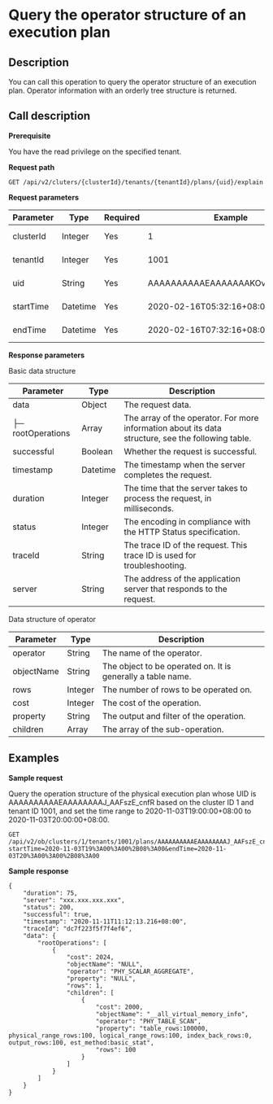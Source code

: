 Query the operator structure of an execution plan
======================================================================



**Description**
------------------------------------

You can call this operation to query the operator structure of an execution plan. Operator information with an orderly tree structure is returned.

**Call description**
-----------------------------------------

**Prerequisite**

You have the read privilege on the specified tenant.

**Request path**

`GET /api/v2/cluters/{clusterId}/tenants/{tenantId}/plans/{uid}/explain`

**Request parameters**


| Parameter |   Type   | Required |             Example              |      Description       |
|-----------|----------|----------|----------------------------------|------------------------|
| clusterId | Integer  | Yes      | 1                                | The ID of the cluster. |
| tenantId  | Integer  | Yes      | 1001                             | The ID of the tenant.  |
| uid       | String   | Yes      | AAAAAAAAAAEAAAAAAAKOvgAFs1_j8s3i | The UID of the plan.   |
| startTime | Datetime | Yes      | 2020-02-16T05:32:16+08:00        | The start time.        |
| endTime   | Datetime | Yes      | 2020-02-16T07:32:16+08:00        | The end time.          |





**Response parameters**

Basic data structure




|     Parameter     |   Type   |                                            Description                                             |
|-------------------|----------|----------------------------------------------------------------------------------------------------|
| data              | Object   | The request data.                                                                                  |
| ├─ rootOperations | Array    | The array of the operator. For more information about its data structure, see the following table. |
| successful        | Boolean  | Whether the request is successful.                                                                 |
| timestamp         | Datetime | The timestamp when the server completes the request.                                               |
| duration          | Integer  | The time that the server takes to process the request, in milliseconds.                            |
| status            | Integer  | The encoding in compliance with the HTTP Status specification.                                     |
| traceId           | String   | The trace ID of the request. This trace ID is used for troubleshooting.                            |
| server            | String   | The address of the application server that responds to the request.                                |



Data structure of operator


| Parameter  |  Type   |                         Description                         |
|------------|---------|-------------------------------------------------------------|
| operator   | String  | The name of the operator.                                   |
| objectName | String  | The object to be operated on. It is generally a table name. |
| rows       | Integer | The number of rows to be operated on.                       |
| cost       | Integer | The cost of the operation.                                  |
| property   | String  | The output and filter of the operation.                     |
| children   | Array   | The array of the sub-operation.                             |



**Examples**
---------------------------------

**Sample request**

Query the operation structure of the physical execution plan whose UID is AAAAAAAAAAEAAAAAAAAJ_AAFszE_cnfR based on the cluster ID 1 and tenant ID 1001, and set the time range to 2020-11-03T19:00:00+08:00 to 2020-11-03T20:00:00+08:00.

```code
GET /api/v2/ob/clusters/1/tenants/1001/plans/AAAAAAAAAAEAAAAAAAAJ_AAFszE_cnfR/explain?startTime=2020-11-03T19%3A00%3A00%2B08%3A00&endTime=2020-11-03T20%3A00%3A00%2B08%3A00
```



**Sample response**

```code
{
    "duration": 75,
    "server": "xxx.xxx.xxx.xxx",
    "status": 200,
    "successful": true,
    "timestamp": "2020-11-11T11:12:13.216+08:00",
    "traceId": "dc7f223f5f7f4ef6",
    "data": {
        "rootOperations": [
            {
                "cost": 2024,
                "objectName": "NULL",
                "operator": "PHY_SCALAR_AGGREGATE",
                "property": "NULL",
                "rows": 1,
                "children": [
                    {
                        "cost": 2000,
                        "objectName": "__all_virtual_memory_info",
                        "operator": "PHY_TABLE_SCAN",
                        "property": "table_rows:100000, physical_range_rows:100, logical_range_rows:100, index_back_rows:0, output_rows:100, est_method:basic_stat",
                        "rows": 100
                    }
                ]
            }
        ]
    }
}
```
